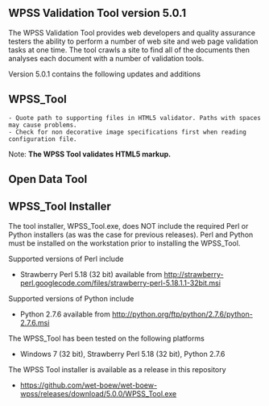 WPSS Validation Tool version 5.0.1
-----------------------------------

The WPSS Validation Tool provides web developers and quality assurance testers the ability to perform a number of web site and web page validation tasks at one time. The tool crawls a site to find all of the documents then analyses each document with a number of validation tools.

Version 5.0.1 contains the following updates and additions

WPSS_Tool
---------

    - Quote path to supporting files in HTML5 validator. Paths with spaces may cause problems.
    - Check for non decorative image specifications first when reading configuration file.

Note: <b>The WPSS Tool validates HTML5 markup.</b>


Open Data Tool
--------------

 

WPSS_Tool Installer
---------------------

The tool installer, WPSS_Tool.exe, does NOT include the required Perl or Python installers (as was the case for previous releases).  Perl and Python must be installed on the workstation prior to installing the WPSS_Tool.

Supported versions of Perl include
- Strawberry Perl 5.18 (32 bit) available from http://strawberry-perl.googlecode.com/files/strawberry-perl-5.18.1.1-32bit.msi

Supported versions of Python include
- Python 2.7.6 available from http://python.org/ftp/python/2.7.6/python-2.7.6.msi

The WPSS_Tool has been tested on the following platforms
- Windows 7 (32 bit), Strawberry Perl 5.18 (32 bit), Python 2.7.6

The WPSS Tool installer is available as a release in this repository
  - https://github.com/wet-boew/wet-boew-wpss/releases/download/5.0.0/WPSS_Tool.exe
